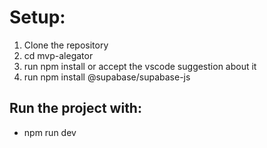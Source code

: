 # Setup: 
1. Clone the repository
2. cd mvp-alegator
3. run npm install or accept the vscode suggestion about it
4. run npm install @supabase/supabase-js

## Run the project with:
- npm run dev
